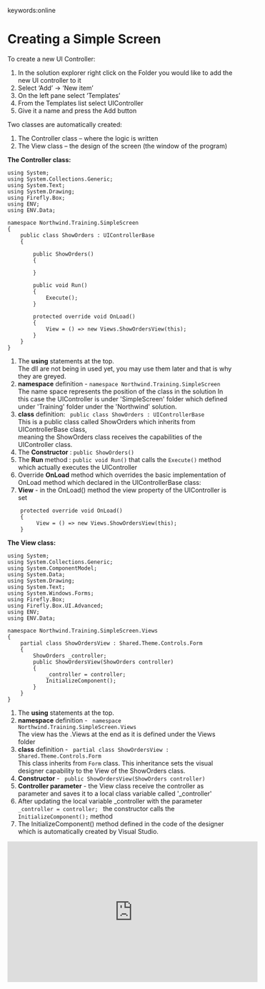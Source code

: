 ﻿keywords:online
# Creating a Simple Screen


To create a new UI Controller:
1. In the solution explorer right click on the Folder you would like to add the new UI controller to it
2. Select ‘Add’ -> ‘New item’
3. On the left pane select ‘Templates’
4. From the Templates list select UIController
5. Give it a name and press the Add button


Two classes are automatically created:
1. The Controller class – where the logic is written
2. The View class – the design of the screen (the window of the program)


**The Controller class:**

````csdiff
using System;
using System.Collections.Generic;
using System.Text;
using System.Drawing;
using Firefly.Box;
using ENV;
using ENV.Data;

namespace Northwind.Training.SimpleScreen
{
    public class ShowOrders : UIControllerBase
    {

        public ShowOrders()
        {

        }

        public void Run()
        {
            Execute();
        }

        protected override void OnLoad()
        {
            View = () => new Views.ShowOrdersView(this);
        }
    }
}

````


1. The **using** statements at the top.  
   The dll are not being in used yet, you may use them later and that is why they are greyed.
2. **namespace** definition - `namespace Northwind.Training.SimpleScreen`
   The name space represents the position of the class in the solution
   In this case the UIController is under 'SimpleScreen' folder which defined under 'Training' folder under the 'Northwind' solution. 
3. **class** definition: ```` public class ShowOrders : UIControllerBase````   
   This is a public class called ShowOrders which inherits from UIControllerBase class,  
   meaning the ShowOrders class receives the capabilities of the UIController class. 
4. The **Constructor** : ```` public ShowOrders() ````
5. The **Run** method : ```` public void Run() ```` that calls the ````Execute()```` method which actually executes the UIController
6. Override **OnLoad** method which overrides the basic implementation of OnLoad method which declared in the UIControllerBase class: 
7. **View** - in the OnLoad() method the view property of the UIController is set
````csdiff
    protected override void OnLoad()
    {
         View = () => new Views.ShowOrdersView(this);
    }
```` 


**The View class:**

````csdiff
using System;
using System.Collections.Generic;
using System.ComponentModel;
using System.Data;
using System.Drawing;
using System.Text;
using System.Windows.Forms;
using Firefly.Box;
using Firefly.Box.UI.Advanced;
using ENV;
using ENV.Data;

namespace Northwind.Training.SimpleScreen.Views
{
    partial class ShowOrdersView : Shared.Theme.Controls.Form
    {
        ShowOrders _controller;
        public ShowOrdersView(ShowOrders controller)
        {
            _controller = controller;
            InitializeComponent();
        }
    }
}
```` 


1. The **using** statements at the top.
2. **namespace** definition - ```` namespace Northwind.Training.SimpleScreen.Views````   
   The view has the .Views at the end as it is defined under the Views folder
3. **class** definition - ```` partial class ShowOrdersView : Shared.Theme.Controls.Form````   
   This class inherits from ````Form```` class. This inheritance sets the visual designer capability to the View of the ShowOrders class.
4. **Constructor** - ```` public ShowOrdersView(ShowOrders controller)```` 
5. **Controller parameter** - the View class receive the controller as parameter and saves it to a local class variable called '_controller'
6. After updating the local variable _controller with the parameter ```` _controller = controller;  ```` the constructor calls the ```` InitializeComponent();```` method
7. The InitializeComponent() method defined in the code of the designer which is automatically created by Visual Studio.  



<iframe width="560" height="315" src="https://www.youtube.com/embed/DzEjXid8mSc?list=PL1DEQjXG2xnKwhPzEwuvVkEL7a_D9-pkL" frameborder="0" allowfullscreen></iframe>